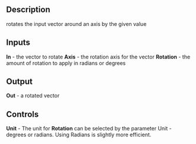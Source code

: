 ## Description
rotates the input vector around an axis by the given value

## Inputs
**In** - the vector to rotate
**Axis** - the rotation axis for the vector
**Rotation** - the amount of rotation to apply in radians or degrees

## Output
**Out** - a rotated vector

## Controls
**Unit** - The unit for **Rotation** can be selected by the parameter Unit - degrees or radians. Using Radians is slightly more efficient.

